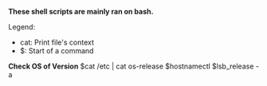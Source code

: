 **These shell scripts are mainly ran on bash.**

Legend:
- cat: Print file's context
- $: Start of a command

**Check OS of Version**
$cat /etc | cat os-release
$hostnamectl
$lsb_release -a



